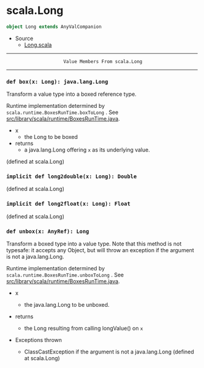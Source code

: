 
#                                  scala.Long                                  #

```scala
object Long extends AnyValCompanion
```

* Source
  * [Long.scala](https://github.com/scala/scala/tree/6d09a1ba5f/src/library/scala/Long.scala#L1)


--------------------------------------------------------------------------------
                         Value Members From scala.Long
--------------------------------------------------------------------------------


### `def box(x: Long): java.lang.Long`                                       ###

Transform a value type into a boxed reference type.

Runtime implementation determined by `scala.runtime.BoxesRunTime.boxToLong` .
See
[src/library/scala/runtime/BoxesRunTime.java](https://github.com/scala/scala).

* x
  * the Long to be boxed
* returns
  * a java.lang.Long offering `x` as its underlying value.

(defined at scala.Long)


### `implicit def long2double(x: Long): Double`                              ###

(defined at scala.Long)


### `implicit def long2float(x: Long): Float`                                ###

(defined at scala.Long)


### `def unbox(x: AnyRef): Long`                                             ###

Transform a boxed type into a value type. Note that this method is not typesafe:
it accepts any Object, but will throw an exception if the argument is not a
java.lang.Long.

Runtime implementation determined by `scala.runtime.BoxesRunTime.unboxToLong` .
See
[src/library/scala/runtime/BoxesRunTime.java](https://github.com/scala/scala).

* x
  * the java.lang.Long to be unboxed.
* returns
  * the Long resulting from calling longValue() on `x`

* Exceptions thrown
  * ClassCastException if the argument is not a java.lang.Long
(defined at scala.Long)
